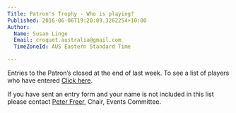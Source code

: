 ```yaml
---
Title: Patron's Trophy - Who is playing?
Published: 2016-06-06T19:20:09.3262254+10:00
Author:
  Name: Susan Linge
  Email: croquet.australia@gmail.com
  TimeZoneId: AUS Eastern Standard Time

---
```

Entries to the Patron’s closed at the end of last week.  To see a list of players who have entered [Click here](/patrons-trophy-players-as-at-6-june.pdf).

If you have sent an entry form and your name is not included in this list please contact [Peter Freer](mailto:events@croquet-australia.com.au), Chair, Events Committee.